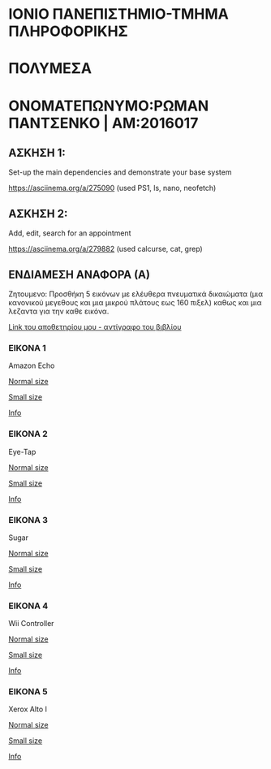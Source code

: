 # ΙΟΝΙΟ ΠΑΝΕΠΙΣΤΗΜΙΟ-ΤΜΗΜΑ ΠΛΗΡΟΦΟΡΙΚΗΣ 

# ΠΟΛΥΜΕΣΑ

# OΝΟΜΑΤΕΠΩΝΥΜΟ:ΡΩΜΑΝ ΠΑΝΤΣΕΝΚΟ | ΑΜ:2016017


## ΑΣΚΗΣΗ 1:

Set-up the main dependencies and demonstrate your base system

https://asciinema.org/a/275090 (used PS1, ls, nano, neofetch)


## ΑΣΚΗΣΗ 2:

Add, edit, search for an appointment	

https://asciinema.org/a/279882 (used calcurse, cat, grep)


## ΕΝΔΙΑΜΕΣΗ ΑΝΑΦΟΡΑ (Α)

Ζητουμενο: Προσθήκη 5 εικόνων με ελέυθερα πνευματικά δικαιώματα (μια κανονικού μεγεθους και μια μικρού πλάτους εως 160 πιξελ) καθως και μια λεζαντα για την καθε εικόνα.

[Link του αποθετηρίου μου - αντίγραφο του βιβλίου](https://github.com/rawmann/gr/)

### ΕΙΚΟΝΑ 1

Amazon Echo

[Normal size](https://github.com/rawmann/gr/blob/gh-pages/images/amazon-echo.jpg)

[Small size](https://github.com/rawmann/gr/blob/gh-pages/images/amazon-echo-thumb.jpg)

[Info](https://github.com/rawmann/gr/blob/gh-pages/_gallery/amazon-echo.md)

### ΕΙΚΟΝΑ 2

Eye-Tap

[Normal size](https://github.com/rawmann/gr/blob/gh-pages/images/eye-tap.jpg)

[Small size](https://github.com/rawmann/gr/blob/gh-pages/images/eye-tap-thumb.jpg)

[Info](https://github.com/rawmann/gr/blob/gh-pages/_gallery/eye-tap.md)

### ΕΙΚΟΝΑ 3

Sugar

[Normal size](https://github.com/rawmann/gr/blob/gh-pages/images/sugar.jpg)

[Small size](https://github.com/rawmann/gr/blob/gh-pages/images/sugar-thumb.jpg)

[Info](https://github.com/rawmann/gr/blob/gh-pages/_gallery/sugar.md)

### ΕΙΚΟΝΑ 4

Wii Controller

[Normal size](https://github.com/rawmann/gr/blob/gh-pages/images/wii-controller.jpg)

[Small size](https://github.com/rawmann/gr/blob/gh-pages/images/wii-controller-thumb.jpg)

[Info](https://github.com/rawmann/gr/blob/gh-pages/_gallery/wii-controller.md)

### ΕΙΚΟΝΑ 5

Xerox Alto I

[Normal size](https://github.com/rawmann/gr/blob/gh-pages/images/xerox-alto-i.jpg)

[Small size](https://github.com/rawmann/gr/blob/gh-pages/images/xerox-alto-i-thumb.jpg)

[Info](https://github.com/rawmann/gr/blob/gh-pages/_gallery/xerox-alto-i.md)
